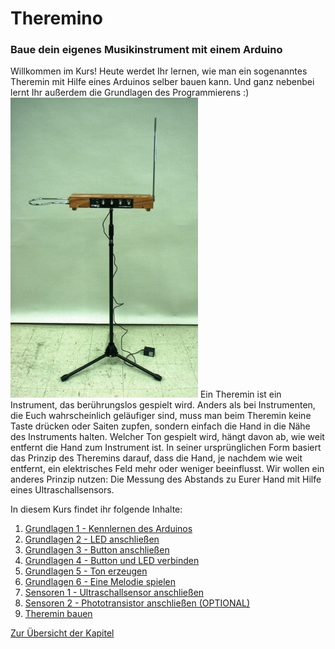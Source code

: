 # Theremino 
###  Baue dein eigenes Musikinstrument mit einem Arduino

Willkommen im Kurs! Heute werdet Ihr lernen, wie man ein sogenanntes Theremin mit Hilfe eines Arduinos selber bauen kann. Und ganz nebenbei lernt Ihr außerdem die Grundlagen des Programmierens :)
<img style="align: right"><img src="img/Theremin.jpg" width="300" alt="Theremin"></img>
Ein Theremin ist ein Instrument, das berührungslos gespielt wird. Anders als bei Instrumenten, die Euch wahrscheinlich geläufiger sind, muss man beim Theremin keine Taste drücken oder Saiten zupfen, sondern einfach die Hand in die Nähe des Instruments halten. Welcher Ton gespielt wird, hängt davon ab, wie weit entfernt die Hand zum Instrument ist. In seiner ursprünglichen Form basiert das Prinzip des Theremins darauf, dass die Hand, je nachdem wie weit entfernt, ein elektrisches Feld mehr oder weniger beeinflusst. Wir wollen ein anderes Prinzip nutzen: Die Messung des Abstands zu Eurer Hand mit Hilfe eines Ultraschallsensors.

In diesem Kurs findet ihr folgende Inhalte: 
1. <a href="https://github.com/eg-lab/ThereminoKurs/blob/main/Grundlagen1.md"> Grundlagen 1 - Kennlernen des Arduinos </a>
2. <a href="https://github.com/eg-lab/ThereminoKurs/blob/main/Grundlagen2.md"> Grundlagen 2 - LED anschließen </a>
3. <a href="https://github.com/eg-lab/ThereminoKurs/blob/main/Grundlagen3.md"> Grundlagen 3 - Button anschließen </a>
4. <a href="https://github.com/eg-lab/ThereminoKurs/blob/main/Grundlagen4.md"> Grundlagen 4 - Button und LED verbinden </a>
5. <a href="https://github.com/eg-lab/ThereminoKurs/blob/main/Grundlagen5.md"> Grundlagen 5 - Ton erzeugen </a>
6. <a href="https://github.com/eg-lab/ThereminoKurs/blob/main/Grundlagen6.md"> Grundlagen 6 - Eine Melodie spielen </a>
7. <a href="https://github.com/eg-lab/ThereminoKurs/blob/main/Sensoren1.md"> Sensoren 1 - Ultraschallsensor anschließen </a>
8. <a href="https://github.com/eg-lab/ThereminoKurs/blob/main/Sensoren2.md"> Sensoren 2 - Phototransistor anschließen (OPTIONAL) </a>
9. <a href="https://github.com/eg-lab/ThereminoKurs/blob/main/Theremin.md"> Theremin bauen </a>

[Zur Übersicht der Kapitel](Kapiteluebersicht)
